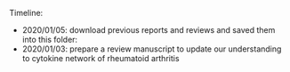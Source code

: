 
Timeline: 

* 2020/01/05: download previous reports and reviews and saved them into this folder: 
* 2020/01/03: prepare a review manuscript to update our understanding to cytokine network of rheumatoid arthritis
